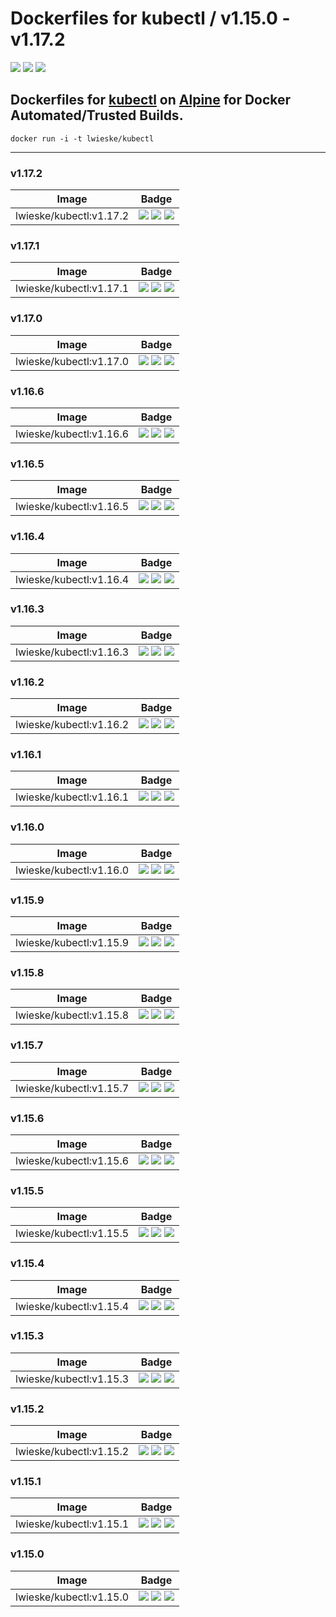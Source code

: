 # Dockerfiles for kubectl / v1.15.0 - v1.17.2

[![](https://images.microbadger.com/badges/image/lwieske/kubectl.svg)](https://microbadger.com/images/lwieske/kubectl "Get your own image badge on microbadger.com")
[![](https://images.microbadger.com/badges/version/lwieske/kubectl.svg)](https://microbadger.com/images/lwieske/kubectl "Get your own version badge on microbadger.com")
[![](https://images.microbadger.com/badges/commit/lwieske/kubectl.svg)](https://microbadger.com/images/lwieske/kubectl "Get your own commit badge on microbadger.com")

## **Dockerfiles** for [kubectl](https://kubernetes.io/docs/reference/kubectl/kubectl/) on [Alpine](https://registry.hub.docker.com/_/alpine/) for Docker Automated/Trusted Builds.

```
docker run -i -t lwieske/kubectl 
```

***

### v1.17.2

| Image | Badge |
| ----- | ----- |
| lwieske/kubectl:v1.17.2 | [![](https://images.microbadger.com/badges/image/lwieske/kubectl:v1.17.2.svg)](https://microbadger.com/images/lwieske/kubectl:v1.17.2 "Get your own image badge on microbadger.com") [![](https://images.microbadger.com/badges/version/lwieske/kubectl:v1.17.2.svg)](https://microbadger.com/images/lwieske/kubectl:v1.17.2 "Get your own version badge on microbadger.com") [![](https://images.microbadger.com/badges/commit/lwieske/kubectl:v1.17.2.svg)](https://microbadger.com/images/lwieske/kubectl:v1.17.2 "Get your own commit badge on microbadger.com") |

### v1.17.1

| Image | Badge |
| ----- | ----- |
| lwieske/kubectl:v1.17.1 | [![](https://images.microbadger.com/badges/image/lwieske/kubectl:v1.17.1.svg)](https://microbadger.com/images/lwieske/kubectl:v1.17.1 "Get your own image badge on microbadger.com") [![](https://images.microbadger.com/badges/version/lwieske/kubectl:v1.17.1.svg)](https://microbadger.com/images/lwieske/kubectl:v1.17.1 "Get your own version badge on microbadger.com") [![](https://images.microbadger.com/badges/commit/lwieske/kubectl:v1.17.1.svg)](https://microbadger.com/images/lwieske/kubectl:v1.17.1 "Get your own commit badge on microbadger.com") |

### v1.17.0

| Image | Badge |
| ----- | ----- |
| lwieske/kubectl:v1.17.0 | [![](https://images.microbadger.com/badges/image/lwieske/kubectl:v1.17.0.svg)](https://microbadger.com/images/lwieske/kubectl:v1.17.0 "Get your own image badge on microbadger.com") [![](https://images.microbadger.com/badges/version/lwieske/kubectl:v1.17.0.svg)](https://microbadger.com/images/lwieske/kubectl:v1.17.0 "Get your own version badge on microbadger.com") [![](https://images.microbadger.com/badges/commit/lwieske/kubectl:v1.17.0.svg)](https://microbadger.com/images/lwieske/kubectl:v1.17.0 "Get your own commit badge on microbadger.com") |

### v1.16.6

| Image | Badge |
| ----- | ----- |
| lwieske/kubectl:v1.16.6 | [![](https://images.microbadger.com/badges/image/lwieske/kubectl:v1.16.6.svg)](https://microbadger.com/images/lwieske/kubectl:v1.16.6 "Get your own image badge on microbadger.com") [![](https://images.microbadger.com/badges/version/lwieske/kubectl:v1.16.6.svg)](https://microbadger.com/images/lwieske/kubectl:v1.16.6 "Get your own version badge on microbadger.com") [![](https://images.microbadger.com/badges/commit/lwieske/kubectl:v1.16.6.svg)](https://microbadger.com/images/lwieske/kubectl:v1.16.6 "Get your own commit badge on microbadger.com") |

### v1.16.5

| Image | Badge |
| ----- | ----- |
| lwieske/kubectl:v1.16.5 | [![](https://images.microbadger.com/badges/image/lwieske/kubectl:v1.16.5.svg)](https://microbadger.com/images/lwieske/kubectl:v1.16.5 "Get your own image badge on microbadger.com") [![](https://images.microbadger.com/badges/version/lwieske/kubectl:v1.16.5.svg)](https://microbadger.com/images/lwieske/kubectl:v1.16.5 "Get your own version badge on microbadger.com") [![](https://images.microbadger.com/badges/commit/lwieske/kubectl:v1.16.5.svg)](https://microbadger.com/images/lwieske/kubectl:v1.16.5 "Get your own commit badge on microbadger.com") |

### v1.16.4

| Image | Badge |
| ----- | ----- |
| lwieske/kubectl:v1.16.4 | [![](https://images.microbadger.com/badges/image/lwieske/kubectl:v1.16.4.svg)](https://microbadger.com/images/lwieske/kubectl:v1.16.4 "Get your own image badge on microbadger.com") [![](https://images.microbadger.com/badges/version/lwieske/kubectl:v1.16.4.svg)](https://microbadger.com/images/lwieske/kubectl:v1.16.4 "Get your own version badge on microbadger.com") [![](https://images.microbadger.com/badges/commit/lwieske/kubectl:v1.16.4.svg)](https://microbadger.com/images/lwieske/kubectl:v1.16.4 "Get your own commit badge on microbadger.com") |

### v1.16.3

| Image | Badge |
| ----- | ----- |
| lwieske/kubectl:v1.16.3 | [![](https://images.microbadger.com/badges/image/lwieske/kubectl:v1.16.3.svg)](https://microbadger.com/images/lwieske/kubectl:v1.16.3 "Get your own image badge on microbadger.com") [![](https://images.microbadger.com/badges/version/lwieske/kubectl:v1.16.3.svg)](https://microbadger.com/images/lwieske/kubectl:v1.16.3 "Get your own version badge on microbadger.com") [![](https://images.microbadger.com/badges/commit/lwieske/kubectl:v1.16.3.svg)](https://microbadger.com/images/lwieske/kubectl:v1.16.3 "Get your own commit badge on microbadger.com") |

### v1.16.2

| Image | Badge |
| ----- | ----- |
| lwieske/kubectl:v1.16.2 | [![](https://images.microbadger.com/badges/image/lwieske/kubectl:v1.16.2.svg)](https://microbadger.com/images/lwieske/kubectl:v1.16.2 "Get your own image badge on microbadger.com") [![](https://images.microbadger.com/badges/version/lwieske/kubectl:v1.16.2.svg)](https://microbadger.com/images/lwieske/kubectl:v1.16.2 "Get your own version badge on microbadger.com") [![](https://images.microbadger.com/badges/commit/lwieske/kubectl:v1.16.2.svg)](https://microbadger.com/images/lwieske/kubectl:v1.16.2 "Get your own commit badge on microbadger.com") |

### v1.16.1

| Image | Badge |
| ----- | ----- |
| lwieske/kubectl:v1.16.1 | [![](https://images.microbadger.com/badges/image/lwieske/kubectl:v1.16.1.svg)](https://microbadger.com/images/lwieske/kubectl:v1.16.1 "Get your own image badge on microbadger.com") [![](https://images.microbadger.com/badges/version/lwieske/kubectl:v1.16.1.svg)](https://microbadger.com/images/lwieske/kubectl:v1.16.1 "Get your own version badge on microbadger.com") [![](https://images.microbadger.com/badges/commit/lwieske/kubectl:v1.16.1.svg)](https://microbadger.com/images/lwieske/kubectl:v1.16.1 "Get your own commit badge on microbadger.com") |

### v1.16.0

| Image | Badge |
| ----- | ----- |
| lwieske/kubectl:v1.16.0 | [![](https://images.microbadger.com/badges/image/lwieske/kubectl:v1.16.0.svg)](https://microbadger.com/images/lwieske/kubectl:v1.16.0 "Get your own image badge on microbadger.com") [![](https://images.microbadger.com/badges/version/lwieske/kubectl:v1.16.0.svg)](https://microbadger.com/images/lwieske/kubectl:v1.16.0 "Get your own version badge on microbadger.com") [![](https://images.microbadger.com/badges/commit/lwieske/kubectl:v1.16.0.svg)](https://microbadger.com/images/lwieske/kubectl:v1.16.0 "Get your own commit badge on microbadger.com") |

### v1.15.9

| Image | Badge |
| ----- | ----- |
| lwieske/kubectl:v1.15.9 | [![](https://images.microbadger.com/badges/image/lwieske/kubectl:v1.15.9.svg)](https://microbadger.com/images/lwieske/kubectl:v1.15.9 "Get your own image badge on microbadger.com") [![](https://images.microbadger.com/badges/version/lwieske/kubectl:v1.15.9.svg)](https://microbadger.com/images/lwieske/kubectl:v1.15.9 "Get your own version badge on microbadger.com") [![](https://images.microbadger.com/badges/commit/lwieske/kubectl:v1.15.9.svg)](https://microbadger.com/images/lwieske/kubectl:v1.15.9 "Get your own commit badge on microbadger.com") |

### v1.15.8

| Image | Badge |
| ----- | ----- |
| lwieske/kubectl:v1.15.8 | [![](https://images.microbadger.com/badges/image/lwieske/kubectl:v1.15.8.svg)](https://microbadger.com/images/lwieske/kubectl:v1.15.8 "Get your own image badge on microbadger.com") [![](https://images.microbadger.com/badges/version/lwieske/kubectl:v1.15.8.svg)](https://microbadger.com/images/lwieske/kubectl:v1.15.8 "Get your own version badge on microbadger.com") [![](https://images.microbadger.com/badges/commit/lwieske/kubectl:v1.15.8.svg)](https://microbadger.com/images/lwieske/kubectl:v1.15.8 "Get your own commit badge on microbadger.com") |

### v1.15.7

| Image | Badge |
| ----- | ----- |
| lwieske/kubectl:v1.15.7 | [![](https://images.microbadger.com/badges/image/lwieske/kubectl:v1.15.7.svg)](https://microbadger.com/images/lwieske/kubectl:v1.15.7 "Get your own image badge on microbadger.com") [![](https://images.microbadger.com/badges/version/lwieske/kubectl:v1.15.7.svg)](https://microbadger.com/images/lwieske/kubectl:v1.15.7 "Get your own version badge on microbadger.com") [![](https://images.microbadger.com/badges/commit/lwieske/kubectl:v1.15.7.svg)](https://microbadger.com/images/lwieske/kubectl:v1.15.7 "Get your own commit badge on microbadger.com") |

### v1.15.6

| Image | Badge |
| ----- | ----- |
| lwieske/kubectl:v1.15.6 | [![](https://images.microbadger.com/badges/image/lwieske/kubectl:v1.15.6.svg)](https://microbadger.com/images/lwieske/kubectl:v1.15.6 "Get your own image badge on microbadger.com") [![](https://images.microbadger.com/badges/version/lwieske/kubectl:v1.15.6.svg)](https://microbadger.com/images/lwieske/kubectl:v1.15.6 "Get your own version badge on microbadger.com") [![](https://images.microbadger.com/badges/commit/lwieske/kubectl:v1.15.6.svg)](https://microbadger.com/images/lwieske/kubectl:v1.15.6 "Get your own commit badge on microbadger.com") |

### v1.15.5

| Image | Badge |
| ----- | ----- |
| lwieske/kubectl:v1.15.5 | [![](https://images.microbadger.com/badges/image/lwieske/kubectl:v1.15.5.svg)](https://microbadger.com/images/lwieske/kubectl:v1.15.5 "Get your own image badge on microbadger.com") [![](https://images.microbadger.com/badges/version/lwieske/kubectl:v1.15.5.svg)](https://microbadger.com/images/lwieske/kubectl:v1.15.5 "Get your own version badge on microbadger.com") [![](https://images.microbadger.com/badges/commit/lwieske/kubectl:v1.15.5.svg)](https://microbadger.com/images/lwieske/kubectl:v1.15.5 "Get your own commit badge on microbadger.com") |

### v1.15.4

| Image | Badge |
| ----- | ----- |
| lwieske/kubectl:v1.15.4 | [![](https://images.microbadger.com/badges/image/lwieske/kubectl:v1.15.4.svg)](https://microbadger.com/images/lwieske/kubectl:v1.15.4 "Get your own image badge on microbadger.com") [![](https://images.microbadger.com/badges/version/lwieske/kubectl:v1.15.4.svg)](https://microbadger.com/images/lwieske/kubectl:v1.15.4 "Get your own version badge on microbadger.com") [![](https://images.microbadger.com/badges/commit/lwieske/kubectl:v1.15.4.svg)](https://microbadger.com/images/lwieske/kubectl:v1.15.4 "Get your own commit badge on microbadger.com") |

### v1.15.3

| Image | Badge |
| ----- | ----- |
| lwieske/kubectl:v1.15.3 | [![](https://images.microbadger.com/badges/image/lwieske/kubectl:v1.15.3.svg)](https://microbadger.com/images/lwieske/kubectl:v1.15.3 "Get your own image badge on microbadger.com") [![](https://images.microbadger.com/badges/version/lwieske/kubectl:v1.15.3.svg)](https://microbadger.com/images/lwieske/kubectl:v1.15.3 "Get your own version badge on microbadger.com") [![](https://images.microbadger.com/badges/commit/lwieske/kubectl:v1.15.3.svg)](https://microbadger.com/images/lwieske/kubectl:v1.15.3 "Get your own commit badge on microbadger.com") |

### v1.15.2

| Image | Badge |
| ----- | ----- |
| lwieske/kubectl:v1.15.2 | [![](https://images.microbadger.com/badges/image/lwieske/kubectl:v1.15.2.svg)](https://microbadger.com/images/lwieske/kubectl:v1.15.2 "Get your own image badge on microbadger.com") [![](https://images.microbadger.com/badges/version/lwieske/kubectl:v1.15.2.svg)](https://microbadger.com/images/lwieske/kubectl:v1.15.2 "Get your own version badge on microbadger.com") [![](https://images.microbadger.com/badges/commit/lwieske/kubectl:v1.15.2.svg)](https://microbadger.com/images/lwieske/kubectl:v1.15.2 "Get your own commit badge on microbadger.com") |

### v1.15.1

| Image | Badge |
| ----- | ----- |
| lwieske/kubectl:v1.15.1 | [![](https://images.microbadger.com/badges/image/lwieske/kubectl:v1.15.1.svg)](https://microbadger.com/images/lwieske/kubectl:v1.15.1 "Get your own image badge on microbadger.com") [![](https://images.microbadger.com/badges/version/lwieske/kubectl:v1.15.1.svg)](https://microbadger.com/images/lwieske/kubectl:v1.15.1 "Get your own version badge on microbadger.com") [![](https://images.microbadger.com/badges/commit/lwieske/kubectl:v1.15.1.svg)](https://microbadger.com/images/lwieske/kubectl:v1.15.1 "Get your own commit badge on microbadger.com") |

### v1.15.0

| Image | Badge |
| ----- | ----- |
| lwieske/kubectl:v1.15.0 | [![](https://images.microbadger.com/badges/image/lwieske/kubectl:v1.15.0.svg)](https://microbadger.com/images/lwieske/kubectl:v1.15.0 "Get your own image badge on microbadger.com") [![](https://images.microbadger.com/badges/version/lwieske/kubectl:v1.15.0.svg)](https://microbadger.com/images/lwieske/kubectl:v1.15.0 "Get your own version badge on microbadger.com") [![](https://images.microbadger.com/badges/commit/lwieske/kubectl:v1.15.0.svg)](https://microbadger.com/images/lwieske/kubectl:v1.15.0 "Get your own commit badge on microbadger.com") |

